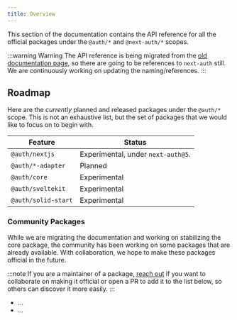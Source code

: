 ```yaml
---
title: Overview
---
```


This section of the documentation contains the API reference for all the official packages under the `@auth/*` and `@next-auth/*` scopes.

:::warning Warning
The API reference is being migrated from the [old documentation page](https://next-auth.js.org), so there are going to be references to `next-auth` still. We are continuously working on updating the naming/references.
:::

## Roadmap

Here are the _currently_ planned and released packages under the `@auth/*` scope. This is not an exhaustive list, but the set of packages that we would like to focus on to begin with.

|       Feature       |  Status  |
| ------------------- | -------- |
| `@auth/nextjs`      | Experimental, under `next-auth@5`.   |
| `@auth/*-adapter`   | Planned  |
| `@auth/core`        | Experimental |
| `@auth/sveltekit`   | Experimental |
| `@auth/solid-start` | Experimental |

### Community Packages

While we are migrating the documentation and working on stabilizing the core package, the community has been working on some packages that are already available. With collaboration, we hope to make these packages official in the future.

:::note
If you are a maintainer of a package, [reach out](https://twitter.com/balazsorban44) if you want to collaborate on making it official or open a PR to add it to the list below, so others can discover it more easily.
:::

- ...
- ...